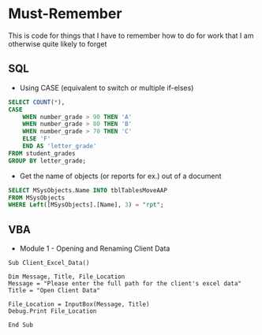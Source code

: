 # Must-Remember
This is code for things that I have to remember how to do for work that I am otherwise quite likely to forget


## SQL  
* Using CASE (equivalent to switch or multiple if-elses)  
``` SQL
SELECT COUNT(*), 
CASE 
    WHEN number_grade > 90 THEN 'A'
    WHEN number_grade > 80 THEN 'B'
    WHEN number_grade > 70 THEN 'C'
    ELSE 'F'
    END AS 'letter_grade'
FROM student_grades
GROUP BY letter_grade;
```
* Get the name of objects (or reports for ex.) out of a document
```SQL
SELECT MSysObjects.Name INTO tblTablesMoveAAP
FROM MSysObjects
WHERE Left([MSysObjects].[Name], 3) = "rpt";
```
## VBA
* Module 1 - Opening and Renaming Client Data
```VBA
Sub Client_Excel_Data()

Dim Message, Title, File_Location
Message = "Please enter the full path for the client's excel data"
Title = "Open Client Data"

File_Location = InputBox(Message, Title)
Debug.Print File_Location

End Sub
```
